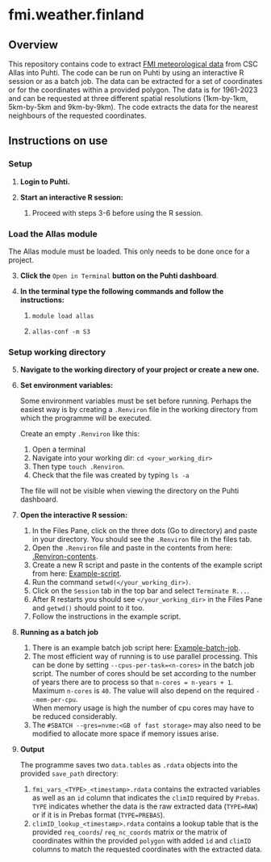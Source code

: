 # fmi.weather.finland


## Overview
This repository contains code to extract [FMI meteorological data](https://en.ilmatieteenlaitos.fi/gridded-observations-on-aws-s3) from CSC Allas into Puhti. The code can be run on Puhti by using an interactive R session or as a batch job. The data can be extracted for a set of coordinates or for the coordinates within a provided polygon. The data is for 1961-2023 and can be requested at three different spatial resolutions (1km-by-1km, 5km-by-5km and 9km-by-9km). The code extracts the data for the nearest neighbours of the requested coordinates.

## Instructions on use
### Setup
1. **Login to Puhti.**
2. **Start an interactive R session:**
    
    
    1. Proceed with steps 3-6 before using the R session.

### Load the Allas module
The Allas module must be loaded. This only needs to be done once for a project.

3. **Click the** ```Open in Terminal``` **button on the Puhti dashboard**.
4. **In the terminal type the following commands and follow the instructions:**

    1. ```module load allas ```
    
    2. ```allas-conf -m S3 ```
    
### Setup working directory
5. **Navigate to the working directory of your project or create a new one.**

6. **Set environment variables:**

    Some environment variables must be set before running. Perhaps the easiest way is by creating a     ```.Renviron``` file in the working directory from which the programme will be executed.
    
    Create an empty ```.Renviron``` like this:
    1. Open a terminal
    2. Navigate into your working dir: ```cd <your_working_dir>```
    3. Then type ```touch .Renviron```.
    4. Check that the file was created by typing ```ls -a```
    
    The file will not be visible when viewing the directory on the Puhti dashboard.

7. **Open the interactive R session:**

    1. In the Files Pane, click on the three dots (Go to directory) and paste in your directory. You should see          the ```.Renviron``` file in the files tab.
    2. Open the ```.Renviron``` file and paste in the contents from here:
    [.Renviron-contents](https://github.com/ForModLabUHel/fmi.weather.finland/blob/fmi-from-allas/docs/Renviron_example.txt).
    3. Create a new R script and paste in the contents of the example script from here:
       [Example-script](https://github.com/ForModLabUHel/fmi.weather.finland/blob/fmi-from-allas/scripts/get_fmi_from_allas.R).
    4. Run the command ```setwd(</your_working_dir>)```.
    5. Click on the ```Session``` tab in the top bar and select ```Terminate R...```.
    6. After R restarts you should see ```</your_working_dir>``` in the Files Pane and ```getwd()``` should point to it too.
    7. Follow the instructions in the example script.
    
    
8. **Running as a batch job**

    1. There is an example batch job script here: [Example-batch-job](https://github.com/ForModLabUHel/fmi.weather.finland/blob/fmi-from-allas/docs/batch_job_example.txt).
    2. The most efficient way of running is to use parallel processing. This can be done by setting ```--cpus-per-task=<n-cores>``` in the batch job script. The number of cores should be set according to the number of years there are to process so that ```n-cores = n-years + 1```. Maximum ```n-cores``` is ```40```. The value will also depend on the required ```--mem-per-cpu```.  
    When memory usage is high the number of cpu cores may have to be reduced considerably.
    3. The ```#SBATCH --gres=nvme:<GB of fast storage>``` may also need to be modified to allocate more space if memory issues arise.

9. **Output**
    

    The programme saves two ```data.tables``` as ```.rdata``` objects into the provided ```save_path``` directory:
    
    1. ```fmi_vars_<TYPE>_<timestamp>.rdata``` contains the extracted variables as well as an ```id``` column that indicates the ```climID``` required by ```Prebas```. ```TYPE``` indicates whether the data is the raw extracted data (```TYPE=RAW```) or if it is in Prebas format (```TYPE=PREBAS```).
    2. ```climID_lookup_<timestamp>.rdata``` contains a lookup table that is the provided ```req_coords```/ ```req_nc_coords``` matrix or the matrix of coordinates within the provided ```polygon``` with added  ```ìd``` and ```climID``` columns to match the requested coordinates with the extracted data. 
    